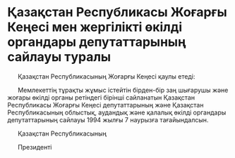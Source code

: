 # Қазақстан Республикасы Жоғарғы Кеңесi мен жергiлiктi өкiлдi органдары депутаттарының сайлауы туралы

      Қазақстан Республикасының Жоғарғы Кеңесi қаулы етедi:

      Мемлекеттiң тұрақты жұмыс iстейтiн бiрден-бiр заң шығарушы және жоғары өкiлдi органы ретiндегi бiрiншi сайланатын Қазақстан Республикасы Жоғарғы Кеңесi депутаттарының және Қазақстан Республикасының облыстық, аудандық және қалалық өкiлдi органдары депутаттарының сайлауы 1994 жылғы 7 наурызға тағайындалсын.

      Қазақстан Республикасының

      Президентi

